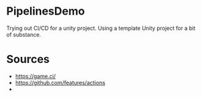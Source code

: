 # PipelinesDemo

Trying out CI/CD for a unity project.
Using a template Unity project for a bit of substance.

# Sources
  - https://game.ci/
  - https://github.com/features/actions
  - 
